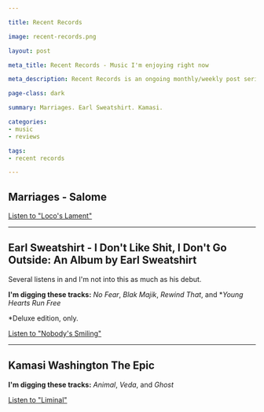 ```yaml
---

title: Recent Records

image: recent-records.png

layout: post

meta_title: Recent Records - Music I'm enjoying right now

meta_description: Recent Records is an ongoing monthly/weekly post series about albums I'm digging.

page-class: dark

summary: Marriages. Earl Sweatshirt. Kamasi.

categories:
- music
- reviews

tags:
- recent records

---
```

## Marriages - Salome


[Listen to "Loco's Lament"](https://soundcloud.com/asphalt-duchess/tommy-guerrero-locos-lament)


* * *

## Earl Sweatshirt - I Don't Like Shit, I Don't Go Outside: An Album by Earl Sweatshirt


Several listens in and I'm not into this as much as his debut.

**I'm digging these tracks:** _No Fear_, _Blak Majik_, _Rewind That_, and *_Young Hearts Run Free_

*Deluxe edition, only.

[Listen to "Nobody's Smiling"](https://soundcloud.com/commonns)


* * *

## Kamasi Washington The Epic

**I'm digging these tracks:** _Animal_, _Veda_, and _Ghost_

[Listen to "Liminal"](https://soundcloud.com/the-acid-sounds)
